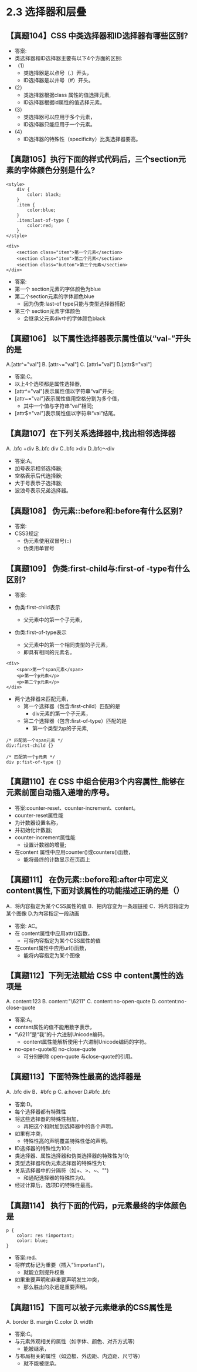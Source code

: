 # 2.3 选择器和层叠

## 【真题104】CSS 中类选择器和ID选择器有哪些区别?

- 答案:
- 类选择器和ID选择器主要有以下4个方面的区别:
- （1）
  - 类选择器是以点号（.）开头，
  - ID选择器是以井号（#）开头。
- (2）
  - 类选择器根据class 属性的值选择元素,
  - ID选择器根据id属性的值选择元素。
- (3）
  - 类选择器可以应用于多个元素，
  - ID选择器只能应用于一个元素。
- (4）
  - ID选择器的特殊性（specificity）比类选择器要高。

## 【真题105】执行下面的样式代码后，三个section元素的字体颜色分别是什么?

```
<style>
    div {
        color: black;
    }
    .item {
        color:blue;
    }
    .item:last-of-type {
        color:red;
    }
</style>

<div>
    <section class="item">第一个元素</section>
    <section class="item">第二个元素</section>
    <section class="button">第三个元素</section>
</div>
```

- 答案:
- 第一个 section元素的字体颜色为blue
- 第二个section元素的字体颜色blue
  - 因为伪类:last-of type只能与类型选择器搭配
- 第三个 section元素字体颜色
  - 会继承父元素div中的字体颜色black

## 【真题106】 以下属性选择器表示属性值以“val-”开头的是

A.[attr^="val"]
B. [attr~="val"]
C. [attrl="val"]
D.[attr$="val"]

- 答案:C。
- 以上4个选项都是属性选择器,
- [attr^="val"]表示属性值以字符串“val”开头;
- [attr~="val"]表示属性值用空格分割为多个值，
  - 其中一个值与字符串“val”相同;
- [attr$="val"]表示属性值以字符串“val”结尾。

## 【真题107】在下列关系选择器中,找出相邻选择器

A. .bfc +div
B..bfc div
C..bfc >div
D..bfc～div

- 答案:A。
- 加号表示相邻选择器;
- 空格表示后代选择器;
- 大于号表示子选择器;
- 波浪号表示兄弟选择器。

## 【真题108】 伪元素::before和:before有什么区别?

- 答案:
- CSS3规定
  - 伪元素使用双冒号(::)
  - 伪类用单冒号

## 【真题109】 伪类:first-child与:first-of -type有什么区别?

- 答案:
- 伪类:first-child表示
  - 父元素中的第一个子元素，

- 伪类:first-of-type表示
  - 父元素中的第一个相同类型的子元素，
  - 即具有相同的元素名。

```
<div>
	<span>第一个span元素</span>
	<p>第一个p元素</p>
	<p>第二个p元素</p>
</div>

```

- 两个选择器来匹配元素，
  - 第一个选择器（包含:first-child）匹配的是
    - div元素的第一个子元素，
  - 第二个选择器（包含:first-of-type）匹配的是
    - 第一个类型为p的子元素,

```
/* 匹配第一个span元素 */
div:first-child {}

/* 匹配第一个p元素 */
div p:fist-of-type {}
```

## 【真题110】在 CSS 中组合使用3个内容属性_能够在元素前面自动插入递增的序号。

- 答案:counter-reset、counter-increment、content。
-  counter-reset属性能
  - 为计数器设置名称，
  - 并初始化计数器;
- counter-increment属性能
  - 设置计数器的增量;
- 在content 属性中应用counter()或counters()函数，
  - 能将最终的计数显示在页面上

## 【真题111】 在伪元素::before和:after中可定义 content属性,下面对该属性的功能描述正确的是（）

A．将内容指定为某个CSS属性的值
B．把内容变为一条超链接
C．将内容指定为某个图像
D.为内容指定一段动画

- 答案: AC。
- 在 content属性中应用attr()函数，
  - 可将内容指定为某个CSS属性的值
- 在content属性中应用url()函数，
  - 能将内容指定为某个图像

## 【真题112】下列无法赋给 CSS 中 content属性的选项是

A. content:123
B. content:"\6211"
C. content:no-open-quote
D. content:no-close-quote

- 答案:A。
- content属性的值不能用数字表示，
- “\6211”是“我”的十六进制Unicode编码，
  - content属性能解析使用十六进制Unicode编码的字符。
- no-open-quote和 no-close-quote
  - 可分别删除 open-quote 与close-quote的引用。

## 【真题113】下面特殊性最高的选择器是

A. .bfc div
B．#bfc p
C. a:hover
D.#bfc .bfc

- 答案:D。
- 每个选择器都有特殊性
- 将这些选择器的特殊性相加，
  - 再把这个和附加到选择器中的各个声明，
- 如果有冲突，
  - 特殊性高的声明覆盖特殊性低的声明。
- ID选择器的特殊性为100;
- 类选择器、属性选择器和伪类选择器的特殊性为10;
- 类型选择器和伪元素选择器的特殊性为1;
- 关系选择器中的分隔符（如+、>、~、"")
  - 和通配选择器的特殊性为0。
- 经过计算后，选项D的特殊性最高。

## 【真题114】 执行下面的代码，p元素最终的字体颜色是

```
p {
    color: res !important;
    color: blue;
}
```

- 答案:red。
- 将样式标记为重要（插入“!important”)，
  - 就能立刻提升权重
- 如果重要声明和非重要声明发生冲突，
  - 那么胜出的永远是重要声明。

## 【真题115】下面可以被子元素继承的CSS属性是

A. border
B. margin
C.color
D. width

- 答案:C。
- 与元素外观相关的属性（如字体、颜色、对齐方式等)
  - 能被继承，
- 与布局相关的属性（如边框、外边距、内边距、尺寸等）
  - 就不能被继承。